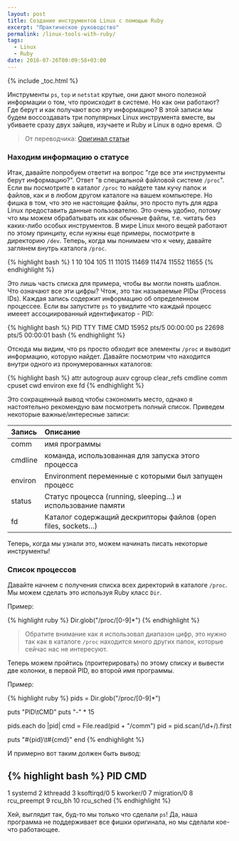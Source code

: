 ```yaml
---
layout: post
title: Создание инструментов Linux с помощью Ruby
excerpt: "Практическое руководство"
permalink: /linux-tools-with-ruby/
tags:
  - Linux
  - Ruby
date: 2016-07-26T00:09:58+03:00
---
```


{% include _toc.html %}

Инструменты `ps`, `top` и `netstat` крутые, они дают много полезной информации о том, что происходит в системе. Но как они работают? Где берут и как получают всю эту информацию? В этой записи мы будем воссоздавать три популярных Linux инструмента вместе, вы убиваете сразу двух зайцев, изучаете и Ruby и Linux в одно время. :wink:

> От переводчика: <a href="http://www.blackbytes.info/2016/06/linux-tools-with-ruby/" target="_blank">Оригинал статьи</a>

### Находим информацию о статусе

Итак, давайте попробуем ответит на вопрос "где все эти инструменты берут информацию?". Ответ "в специальной файловой системе `/proc`". Если вы посмотрите в каталог `/proc` то найдете там кучу папок и файлов, как и в любом другом каталоге на вашем компьютере. Но фишка в том, что это не настоящие файлы, это просто путь для ядра Linux предоставить данные пользователю.
Это очень удобно, потому что мы можем обрабатывать их как обычные файлы, т.е. читать без каких-либо особых инструментов. В мире Linux много вещей работают по этому принципу, если нужны еще примеры, посмотрите в директорию `/dev`. Теперь, когда мы понимаем что к чему, давайте заглянем внутрь каталога `/proc`.

{% highlight bash %}
1
10
104
105
11
11015
11469
11474
11552
11655
{% endhighlight %}

Это лишь часть списка для примера, чтобы вы могли понять шаблон. Что означают все эти цифры? Чтож, это так называемые PIDы (Process IDs). Каждая запись содержит информацию об определенном процессее. Если вы запустите `ps` то увидлите что каждый процесс имееет ассоциированный идентификатор - PID:

{% highlight bash %}
PID   TTY      TIME     CMD
15952 pts/5    00:00:00 ps
22698 pts/5    00:00:01 bash
{% endhighlight %}

Отсюда мы видим, что ps просто обходит все элементы `/proc` и выводит информацию, которую найдет. Давайте посмотрим что находится внутри одного из пронумерованных каталогов:

{% highlight bash %}
attr
autogroup
auxv
cgroup
clear_refs
cmdline
comm
cpuset
cwd
environ
exe
fd
{% endhighlight %}

Это сокращенный вывод чтобы сэкономить место, однако я настоятельно рекомендую вам посмотреть полный список. Приведем некоторые важные/интересные записи:

| Запись  | Описание |
|:------|:--------|
| comm   | имя программы    |
| cmdline   | команда, использованная для запуска этого процесса    |
| environ   | Environment переменные с которыми был запущен процесс    |
| status   | Статус процесса (running, sleeping…) и использование памяти    |
| fd   | Каталог содержащий дескрипторы файлов (open files, sockets…)    |

Теперь, когда мы узнали это, можем начинать писать некоторые инструменты!

### Список процессов

Давайте начнем с получения списка всех директорий в каталоге `/proc`. Мы можем сделать это используя Ruby класс `Dir`.

Пример:

{% highlight ruby %}
Dir.glob("/proc/[0-9]*")
{% endhighlight %}

> Обратите внимание как я использовал диапазон цифр, это нужно так как в каталоге `/proc` находится много других папок, которые сейчас нас не интересуют.

Теперь можем пройтись (проитерировать) по этому списку и вывести две колонки, в первой PID, во второй имя программы.

Пример:

{% highlight ruby %}
pids = Dir.glob("/proc/[0-9]*")

puts "PID\tCMD"
puts "-" * 15

pids.each do |pid|
  cmd = File.read(pid + "/comm")
  pid = pid.scan(/\d+/).first

  puts "#{pid}\t#{cmd}"
end
{% endhighlight %}

И примерно вот таким должен быть вывод:

{% highlight bash %}
PID    CMD
---------------
1     systemd
2     kthreadd
3     ksoftirqd/0
5     kworker/0
7     migration/0
8     rcu_preempt
9     rcu_bh
10    rcu_sched
{% endhighlight %}

Хей, выглядит так, буд-то мы только что сделали `ps`! Да, наша программа не поддерживает все фишки оригинала, но мы сделали кое-что работающее.

